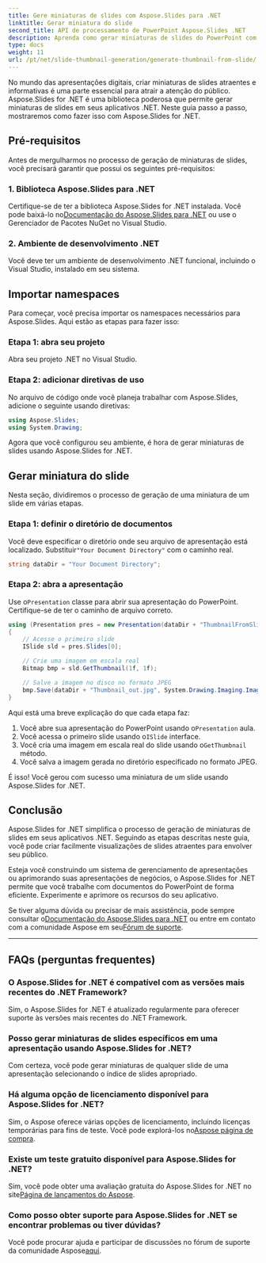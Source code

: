 ```yaml
---
title: Gere miniaturas de slides com Aspose.Slides para .NET
linktitle: Gerar miniatura do slide
second_title: API de processamento de PowerPoint Aspose.Slides .NET
description: Aprenda como gerar miniaturas de slides do PowerPoint com Aspose.Slides for .NET. Aprimore suas apresentações facilmente.
type: docs
weight: 11
url: /pt/net/slide-thumbnail-generation/generate-thumbnail-from-slide/
---
```


No mundo das apresentações digitais, criar miniaturas de slides atraentes e informativas é uma parte essencial para atrair a atenção do público. Aspose.Slides for .NET é uma biblioteca poderosa que permite gerar miniaturas de slides em seus aplicativos .NET. Neste guia passo a passo, mostraremos como fazer isso com Aspose.Slides for .NET.

## Pré-requisitos

Antes de mergulharmos no processo de geração de miniaturas de slides, você precisará garantir que possui os seguintes pré-requisitos:

### 1. Biblioteca Aspose.Slides para .NET

 Certifique-se de ter a biblioteca Aspose.Slides for .NET instalada. Você pode baixá-lo no[Documentação do Aspose.Slides para .NET](https://reference.aspose.com/slides/net/) ou use o Gerenciador de Pacotes NuGet no Visual Studio.

### 2. Ambiente de desenvolvimento .NET

Você deve ter um ambiente de desenvolvimento .NET funcional, incluindo o Visual Studio, instalado em seu sistema.

## Importar namespaces

Para começar, você precisa importar os namespaces necessários para Aspose.Slides. Aqui estão as etapas para fazer isso:

### Etapa 1: abra seu projeto

Abra seu projeto .NET no Visual Studio.

### Etapa 2: adicionar diretivas de uso

No arquivo de código onde você planeja trabalhar com Aspose.Slides, adicione o seguinte usando diretivas:

```csharp
using Aspose.Slides;
using System.Drawing;
```

Agora que você configurou seu ambiente, é hora de gerar miniaturas de slides usando Aspose.Slides for .NET.

## Gerar miniatura do slide

Nesta seção, dividiremos o processo de geração de uma miniatura de um slide em várias etapas.

### Etapa 1: definir o diretório de documentos

 Você deve especificar o diretório onde seu arquivo de apresentação está localizado. Substituir`"Your Document Directory"` com o caminho real.

```csharp
string dataDir = "Your Document Directory";
```

### Etapa 2: abra a apresentação

 Use o`Presentation` classe para abrir sua apresentação do PowerPoint. Certifique-se de ter o caminho de arquivo correto.

```csharp
using (Presentation pres = new Presentation(dataDir + "ThumbnailFromSlide.pptx"))
{
    // Acesse o primeiro slide
    ISlide sld = pres.Slides[0];

    // Crie uma imagem em escala real
    Bitmap bmp = sld.GetThumbnail(1f, 1f);

    // Salve a imagem no disco no formato JPEG
    bmp.Save(dataDir + "Thumbnail_out.jpg", System.Drawing.Imaging.ImageFormat.Jpeg);
}
```

Aqui está uma breve explicação do que cada etapa faz:

1.  Você abre sua apresentação do PowerPoint usando o`Presentation` aula.
2.  Você acessa o primeiro slide usando o`ISlide` interface.
3.  Você cria uma imagem em escala real do slide usando o`GetThumbnail` método.
4. Você salva a imagem gerada no diretório especificado no formato JPEG.

É isso! Você gerou com sucesso uma miniatura de um slide usando Aspose.Slides for .NET.

## Conclusão

Aspose.Slides for .NET simplifica o processo de geração de miniaturas de slides em seus aplicativos .NET. Seguindo as etapas descritas neste guia, você pode criar facilmente visualizações de slides atraentes para envolver seu público.

Esteja você construindo um sistema de gerenciamento de apresentações ou aprimorando suas apresentações de negócios, o Aspose.Slides for .NET permite que você trabalhe com documentos do PowerPoint de forma eficiente. Experimente e aprimore os recursos do seu aplicativo.

 Se tiver alguma dúvida ou precisar de mais assistência, pode sempre consultar o[Documentação do Aspose.Slides para .NET](https://reference.aspose.com/slides/net/) ou entre em contato com a comunidade Aspose em seu[Fórum de suporte](https://forum.aspose.com/).

---

## FAQs (perguntas frequentes)

### O Aspose.Slides for .NET é compatível com as versões mais recentes do .NET Framework?
Sim, o Aspose.Slides for .NET é atualizado regularmente para oferecer suporte às versões mais recentes do .NET Framework.

### Posso gerar miniaturas de slides específicos em uma apresentação usando Aspose.Slides for .NET?
Com certeza, você pode gerar miniaturas de qualquer slide de uma apresentação selecionando o índice de slides apropriado.

### Há alguma opção de licenciamento disponível para Aspose.Slides for .NET?
Sim, o Aspose oferece várias opções de licenciamento, incluindo licenças temporárias para fins de teste. Você pode explorá-los no[Aspose página de compra](https://purchase.aspose.com/buy).

### Existe um teste gratuito disponível para Aspose.Slides for .NET?
 Sim, você pode obter uma avaliação gratuita do Aspose.Slides for .NET no site[Página de lançamentos do Aspose](https://releases.aspose.com/).

### Como posso obter suporte para Aspose.Slides for .NET se encontrar problemas ou tiver dúvidas?
 Você pode procurar ajuda e participar de discussões no fórum de suporte da comunidade Aspose[aqui](https://forum.aspose.com/).
